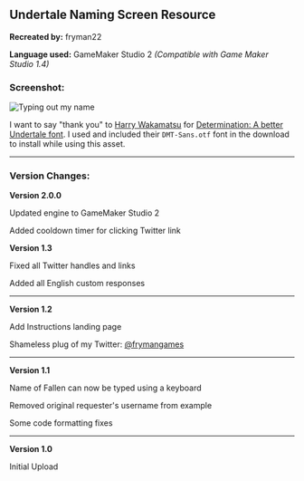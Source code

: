 Undertale Naming Screen Resource
--------------------------------------

**Recreated by:** fryman22

**Language used:** GameMaker Studio 2 _(Compatible with Game Maker Studio 1.4)_

### Screenshot:

![Typing out my name](https://i.gyazo.com/ca11f524ede8b7f3f8967e7ecf78c61f.gif)

I want to say "thank you" to [Harry Wakamatsu](https://twitter.com/JapanYoshiLOL) for [Determination: A better Undertale font](https://www.behance.net/gallery/31268855/Determination-Better-Undertale-Font). I used and included their `DMT-Sans.otf` font in the download to install while using this asset.

----

### Version Changes:

**Version 2.0.0**

Updated engine to GameMaker Studio 2

Added cooldown timer for clicking Twitter link

**Version 1.3**

Fixed all Twitter handles and links

Added all English custom responses

----

**Version 1.2**

Add Instructions landing page

Shameless plug of my Twitter: [@frymangames](https://twitter.com/frymangames)

----

**Version 1.1**

Name of Fallen can now be typed using a keyboard

Removed original requester's username from example

Some code formatting fixes

----

**Version 1.0**

Initial Upload
